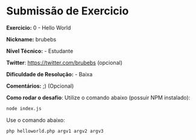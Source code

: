 # Submissão de Exercicio

**Exercicio:** 0 - Hello World

**Nickname:** brubebs

**Nível Técnico:** - Estudante

**Twitter**: https://twitter.com/brubebs (opcional)

**Dificuldade de Resolução:** - Baixa

**Comentários:** ;) (Opcional)

**Como rodar o desafio**: Utilize o comando abaixo (possuir NPM instalado):
```bash
node index.js
```

Use o comando abaixo: 
```bash
php helloworld.php argv1 argv2 argv3
```